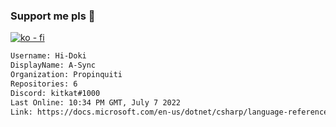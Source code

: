 ### Support me pls 🙏

[![ko - fi](https://ko-fi.com/img/githubbutton_sm.svg)](https://ko-fi.com/O5O4D6DP7)

  ```txt
  Username: Hi-Doki
  DisplayName: A-Sync
  Organization: Propinquiti
  Repositories: 6
  Discord: kitkat#1000
  Last Online: 10:34 PM GMT, July 7 2022
  Link: https://docs.microsoft.com/en-us/dotnet/csharp/language-reference/keywords/async
  ```       